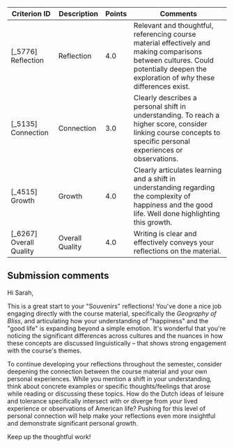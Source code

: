 | Criterion ID | Description | Points | Comments |
|---|---|---|---|
| [_5776] Reflection | Reflection | 4.0 | Relevant and thoughtful, referencing course material effectively and making comparisons between cultures. Could potentially deepen the exploration of *why* these differences exist. |
| [_5135] Connection | Connection | 3.0 | Clearly describes a personal shift in understanding. To reach a higher score, consider linking course concepts to specific personal experiences or observations. |
| [_4515] Growth | Growth | 4.0 | Clearly articulates learning and a shift in understanding regarding the complexity of happiness and the good life. Well done highlighting this growth. |
| [_6267] Overall Quality | Overall Quality | 4.0 | Writing is clear and effectively conveys your reflections on the material. |

## Submission comments
Hi Sarah,

This is a great start to your "Souvenirs" reflections! You've done a nice job engaging directly with the course material, specifically the *Geography of Bliss*, and articulating how your understanding of "happiness" and the "good life" is expanding beyond a simple emotion. It's wonderful that you're noticing the significant differences across cultures and the nuances in how these concepts are discussed linguistically – that shows strong engagement with the course's themes.

To continue developing your reflections throughout the semester, consider deepening the connection between the course material and your own personal experiences. While you mention a shift in your understanding, think about concrete examples or specific thoughts/feelings that arose while reading or discussing these topics. How do the Dutch ideas of leisure and tolerance specifically intersect with or diverge from *your* lived experience or observations of American life? Pushing for this level of personal connection will help make your reflections even more insightful and demonstrate significant personal growth.

Keep up the thoughtful work!
